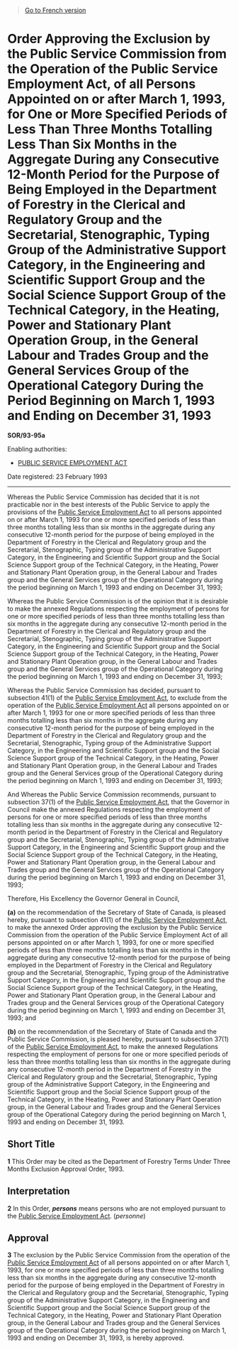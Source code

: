 > [Go to French version](/fr/Règlements/Décrets,%20ordonnances%20et%20règlements%20statutaires/93/95a.md)

# Order Approving the Exclusion by the Public Service Commission from the Operation of the Public Service Employment Act, of all Persons Appointed on or after March 1, 1993, for One or More Specified Periods of Less Than Three Months Totalling Less Than Six Months in the Aggregate During any Consecutive 12-Month Period for the Purpose of Being Employed in the Department of Forestry in the Clerical and Regulatory Group and the Secretarial, Stenographic, Typing Group of the Administrative Support Category, in the Engineering and Scientific Support Group and the Social Science Support Group of the Technical Category, in the Heating, Power and Stationary Plant Operation Group, in the General Labour and Trades Group and the General Services Group of the Operational Category During the Period Beginning on March 1, 1993 and Ending on December 31, 1993

**SOR/93-95a**

Enabling authorities: 
- [PUBLIC SERVICE EMPLOYMENT ACT](/en/Acts/Statutes%20of%20Canada/2003/c.%2022,%20ss.%2012,%2013%20.md)

Date registered: 23 February 1993

----------

Whereas the Public Service Commission has decided that it is not practicable nor in the best interests of the Public Service to apply the provisions of the [Public Service Employment Act](/en/Acts/Statutes%20of%20Canada/2003/c.%2022,%20ss.%2012,%2013%20.md) to all persons appointed on or after March 1, 1993 for one or more specified periods of less than three months totalling less than six months in the aggregate during any consecutive 12-month period for the purpose of being employed in the Department of Forestry in the Clerical and Regulatory group and the Secretarial, Stenographic, Typing group of the Administrative Support Category, in the Engineering and Scientific Support group and the Social Science Support group of the Technical Category, in the Heating, Power and Stationary Plant Operation group, in the General Labour and Trades group and the General Services group of the Operational Category during the period beginning on March 1, 1993 and ending on December 31, 1993;

Whereas the Public Service Commission is of the opinion that it is desirable to make the annexed Regulations respecting the employment of persons for one or more specified periods of less than three months totalling less than six months in the aggregate during any consecutive 12-month period in the Department of Forestry in the Clerical and Regulatory group and the Secretarial, Stenographic, Typing group of the Administrative Support Category, in the Engineering and Scientific Support group and the Social Science Support group of the Technical Category, in the Heating, Power and Stationary Plant Operation group, in the General Labour and Trades group and the General Services group of the Operational Category during the period beginning on March 1, 1993 and ending on December 31, 1993;

Whereas the Public Service Commission has decided, pursuant to subsection 41(1) of the [Public Service Employment Act](/en/Acts/Statutes%20of%20Canada/2003/c.%2022,%20ss.%2012,%2013%20.md), to exclude from the operation of the [Public Service Employment Act](/en/Acts/Statutes%20of%20Canada/2003/c.%2022,%20ss.%2012,%2013%20.md) all persons appointed on or after March 1, 1993 for one or more specified periods of less than three months totalling less than six months in the aggregate during any consecutive 12-month period for the purpose of being employed in the Department of Forestry in the Clerical and Regulatory group and the Secretarial, Stenographic, Typing group of the Administrative Support Category, in the Engineering and Scientific Support group and the Social Science Support group of the Technical Category, in the Heating, Power and Stationary Plant Operation group, in the General Labour and Trades group and the General Services group of the Operational Category during the period beginning on March 1, 1993 and ending on December 31, 1993;

And Whereas the Public Service Commission recommends, pursuant to subsection 37(1) of the [Public Service Employment Act](/en/Acts/Statutes%20of%20Canada/2003/c.%2022,%20ss.%2012,%2013%20.md), that the Governor in Council make the annexed Regulations respecting the employment of persons for one or more specified periods of less than three months totalling less than six months in the aggregate during any consecutive 12-month period in the Department of Forestry in the Clerical and Regulatory group and the Secretarial, Stenographic, Typing group of the Administrative Support Category, in the Engineering and Scientific Support group and the Social Science Support group of the Technical Category, in the Heating, Power and Stationary Plant Operation group, in the General Labour and Trades group and the General Services group of the Operational Category during the period beginning on March 1, 1993 and ending on December 31, 1993;

Therefore, His Excellency the Governor General in Council,

**(a)** on the recommendation of the Secretary of State of Canada, is pleased hereby, pursuant to subsection 41(1) of the [Public Service Employment Act](/en/Acts/Statutes%20of%20Canada/2003/c.%2022,%20ss.%2012,%2013%20.md), to make the annexed Order approving the exclusion by the Public Service Commission from the operation of the Public Service Employment Act of all persons appointed on or after March 1, 1993, for one or more specified periods of less than three months totalling less than six months in the aggregate during any consecutive 12-month period for the purpose of being employed in the Department of Forestry in the Clerical and Regulatory group and the Secretarial, Stenographic, Typing group of the Administrative Support Category, in the Engineering and Scientific Support group and the Social Science Support group of the Technical Category, in the Heating, Power and Stationary Plant Operation group, in the General Labour and Trades group and the General Services group of the Operational Category during the period beginning on March 1, 1993 and ending on December 31, 1993; and

**(b)** on the recommendation of the Secretary of State of Canada and the Public Service Commission, is pleased hereby, pursuant to subsection 37(1) of the [Public Service Employment Act](/en/Acts/Statutes%20of%20Canada/2003/c.%2022,%20ss.%2012,%2013%20.md), to make the annexed Regulations respecting the employment of persons for one or more specified periods of less than three months totalling less than six months in the aggregate during any consecutive 12-month period in the Department of Forestry in the Clerical and Regulatory group and the Secretarial, Stenographic, Typing group of the Administrative Support Category, in the Engineering and Scientific Support group and the Social Science Support group of the Technical Category, in the Heating, Power and Stationary Plant Operation group, in the General Labour and Trades group and the General Services group of the Operational Category during the period beginning on March 1, 1993 and ending on December 31, 1993.




## Short Title


**1** This Order may be cited as the Department of Forestry Terms Under Three Months Exclusion Approval Order, 1993.




## Interpretation


**2** In this Order, ***persons*** means persons who are not employed pursuant to the [Public Service Employment Act](/en/Acts/Statutes%20of%20Canada/2003/c.%2022,%20ss.%2012,%2013%20.md). (*personne*)




## Approval


**3** The exclusion by the Public Service Commission from the operation of the [Public Service Employment Act](/en/Acts/Statutes%20of%20Canada/2003/c.%2022,%20ss.%2012,%2013%20.md) of all persons appointed on or after March 1, 1993, for one or more specified periods of less than three months totalling less than six months in the aggregate during any consecutive 12-month period for the purpose of being employed in the Department of Forestry in the Clerical and Regulatory group and the Secretarial, Stenographic, Typing group of the Administrative Support Category, in the Engineering and Scientific Support group and the Social Science Support group of the Technical Category, in the Heating, Power and Stationary Plant Operation group, in the General Labour and Trades group and the General Services group of the Operational Category during the period beginning on March 1, 1993 and ending on December 31, 1993, is hereby approved.



